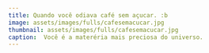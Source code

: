 ```yaml
---
title: Quando você odiava café sem açucar. :b
image: assets/images/fulls/cafesemacucar.jpg
thumbnail: assets/images/fulls/cafesemacucar.jpg
caption:  Você é a materéria mais preciosa do universo.
---
```

